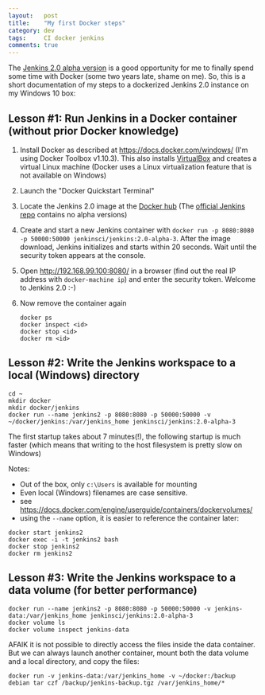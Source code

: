 ```yaml
---
layout:   post
title:    "My first Docker steps"
category: dev
tags:     CI docker jenkins
comments: true
---
```


The [Jenkins 2.0 alpha version](https://jenkins-ci.org/blog/2016/02/29/jenkins2-alphas/) is a good opportunity for me to finally spend some time with Docker (some two years late, shame on me).
So, this is a short documentation of my steps to a dockerized Jenkins 2.0 instance on my Windows 10 box:

##  Lesson #1: Run Jenkins in a Docker container (without prior Docker knowledge)

1. Install Docker as described at https://docs.docker.com/windows/ (I'm using Docker Toolbox v1.10.3). This also installs [VirtualBox](https://www.virtualbox.org/) and creates a virtual Linux machine (Docker uses a Linux virtualization feature that is not available on Windows)
1. Launch the "Docker Quickstart Terminal"
1. Locate the Jenkins 2.0 image at the [Docker hub](https://hub.docker.com/r/jenkinsci/jenkins/tags/) (The [official Jenkins repo](https://hub.docker.com/_/jenkins/) contains no alpha versions)
1. Create and start a new Jenkins container with `docker run -p 8080:8080 -p 50000:50000 jenkinsci/jenkins:2.0-alpha-3`. After the image download, Jenkins initializes and starts within 20 seconds. Wait until the security token appears at the console.
1. Open http://192.168.99.100:8080/ in a browser (find out the real IP address with `docker-machine ip`) and enter the security token. Welcome to Jenkins 2.0 :-)
1. Now remove the container again

    ```
    docker ps
    docker inspect <id>
    docker stop <id>
    docker rm <id>
    ```

## Lesson #2: Write the Jenkins workspace to a local (Windows) directory

    cd ~
    mkdir docker
    mkdir docker/jenkins
    docker run --name jenkins2 -p 8080:8080 -p 50000:50000 -v ~/docker/jenkins:/var/jenkins_home jenkinsci/jenkins:2.0-alpha-3

The first startup takes about 7 minutes(!), the following startup is much faster (which means that writing to the host filesystem is pretty slow on Windows) 

Notes:

* Out of the box, only `c:\Users` is available for mounting
* Even local (Windows) filenames are case sensitive.
* see https://docs.docker.com/engine/userguide/containers/dockervolumes/
* using the `--name` option, it is easier to reference the container later:

```
docker start jenkins2
docker exec -i -t jenkins2 bash
docker stop jenkins2
docker rm jenkins2
```        

## Lesson #3: Write the Jenkins workspace to a data volume (for better performance)

    docker run --name jenkins2 -p 8080:8080 -p 50000:50000 -v jenkins-data:/var/jenkins_home jenkinsci/jenkins:2.0-alpha-3
    docker volume ls
    docker volume inspect jenkins-data

AFAIK it is not possible to directly access the files inside the data container.
But we can always launch another container, mount both the data volume and a local directory, and copy the files:

    docker run -v jenkins-data:/var/jenkins_home -v ~/docker:/backup debian tar czf /backup/jenkins-backup.tgz /var/jenkins_home/*



